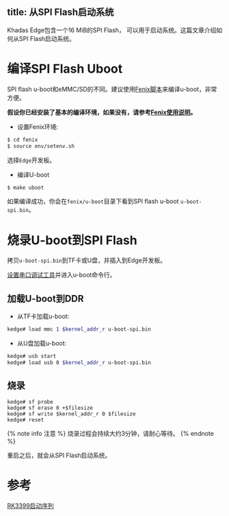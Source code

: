 title: 从SPI Flash启动系统
---

Khadas Edge包含一个16 MiB的SPI Flash， 可以用于启动系统。这篇文章介绍如何从SPI Flash启动系统。

# 编译SPI Flash Uboot
SPI flash u-boot和eMMC/SD的不同。建议使用[Fenix脚本](https://github.com/khadas/fenix)来编译u-boot，非常方便。

**假设你已经安装了基本的编译环境，如果没有，请参考[Fenix使用说明](/zh-cn/edge/FenixScript.html)。**

* 设置Fenix环境:

```sh
$ cd fenix
$ source env/setenv.sh
```
选择`Edge`开发板。

* 编译U-boot

```sh
$ make uboot
```
如果编译成功，你会在`fenix/u-boot`目录下看到SPI flash u-boot `u-boot-spi.bin`。

# 烧录U-boot到SPI Flash
拷贝`u-boot-spi.bin`到TF卡或U盘，并插入到Edge开发板。

[设置串口调试工具](/zh-cn/edge/SetupSerialTool.html)并进入u-boot命令行。

## 加载U-boot到DDR

* 从TF卡加载u-boot:

```sh
kedge# load mmc 1 $kernel_addr_r u-boot-spi.bin
```
* 从U盘加载u-boot:

```sh
kedge# usb start
kedge# load usb 0 $kernel_addr_r u-boot-spi.bin
```

## 烧录

```
kedge# sf probe
kedge# sf erase 0 +$filesize
kedge# sf write $kernel_addr_r 0 $filesize
kedge# reset
```

{% note info 注意 %}
烧录过程会持续大约3分钟，请耐心等待。
{% endnote %}

重启之后，就会从SPI Flash启动系统。

# 参考
[RK3399启动序列](http://opensource.rock-chips.com/wiki_Boot_option)
